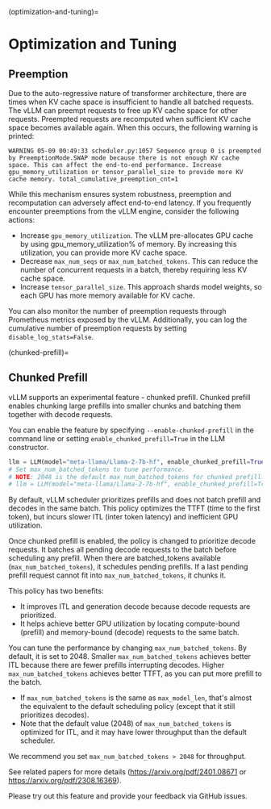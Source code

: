 (optimization-and-tuning)=

# Optimization and Tuning

## Preemption

Due to the auto-regressive nature of transformer architecture, there are times when KV cache space is insufficient to handle all batched requests.
The vLLM can preempt requests to free up KV cache space for other requests. Preempted requests are recomputed when sufficient KV cache space becomes
available again. When this occurs, the following warning is printed:

```text
WARNING 05-09 00:49:33 scheduler.py:1057 Sequence group 0 is preempted by PreemptionMode.SWAP mode because there is not enough KV cache space. This can affect the end-to-end performance. Increase gpu_memory_utilization or tensor_parallel_size to provide more KV cache memory. total_cumulative_preemption_cnt=1
```

While this mechanism ensures system robustness, preemption and recomputation can adversely affect end-to-end latency.
If you frequently encounter preemptions from the vLLM engine, consider the following actions:

- Increase `gpu_memory_utilization`. The vLLM pre-allocates GPU cache by using gpu_memory_utilization% of memory. By increasing this utilization, you can provide more KV cache space.
- Decrease `max_num_seqs` or `max_num_batched_tokens`. This can reduce the number of concurrent requests in a batch, thereby requiring less KV cache space.
- Increase `tensor_parallel_size`. This approach shards model weights, so each GPU has more memory available for KV cache.

You can also monitor the number of preemption requests through Prometheus metrics exposed by the vLLM. Additionally, you can log the cumulative number of preemption requests by setting ``disable_log_stats=False``.

(chunked-prefill)=

## Chunked Prefill

vLLM supports an experimental feature - chunked prefill. Chunked prefill enables chunking large prefills into smaller chunks and batching them together with decode requests.

You can enable the feature by specifying `--enable-chunked-prefill` in the command line or setting `enable_chunked_prefill=True` in the LLM constructor.

```python
llm = LLM(model="meta-llama/Llama-2-7b-hf", enable_chunked_prefill=True)
# Set max_num_batched_tokens to tune performance.
# NOTE: 2048 is the default max_num_batched_tokens for chunked prefill.
# llm = LLM(model="meta-llama/Llama-2-7b-hf", enable_chunked_prefill=True, max_num_batched_tokens=2048)
```

By default, vLLM scheduler prioritizes prefills and does not batch prefill and decodes in the same batch.
This policy optimizes the TTFT (time to the first token), but incurs slower ITL (inter token latency) and inefficient GPU utilization.

Once chunked prefill is enabled, the policy is changed to prioritize decode requests.
It batches all pending decode requests to the batch before scheduling any prefill.
When there are batched_tokens available (`max_num_batched_tokens`), it schedules pending prefills.
If a last pending prefill request cannot fit into `max_num_batched_tokens`, it chunks it.

This policy has two benefits:

- It improves ITL and generation decode because decode requests are prioritized.
- It helps achieve better GPU utilization by locating compute-bound (prefill) and memory-bound (decode) requests to the same batch.

You can tune the performance by changing `max_num_batched_tokens`. By default, it is set to 2048.
Smaller `max_num_batched_tokens` achieves better ITL because there are fewer prefills interrupting decodes.
Higher `max_num_batched_tokens` achieves better TTFT, as you can put more prefill to the batch.

- If `max_num_batched_tokens` is the same as `max_model_len`, that's almost the equivalent to the default scheduling policy (except that it still prioritizes decodes).
- Note that the default value (2048) of `max_num_batched_tokens` is optimized for ITL, and it may have lower throughput than the default scheduler.

We recommend you set `max_num_batched_tokens > 2048` for throughput.

See related papers for more details (<https://arxiv.org/pdf/2401.08671> or <https://arxiv.org/pdf/2308.16369>).

Please try out this feature and provide your feedback via GitHub issues.
